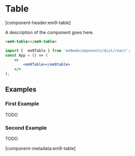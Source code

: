 # Table

[component-header:em9-table]

A description of the component goes here.

```html preview
<em9-table></em9-table>
```

```jsx react
import {  em9Table } from 'em9webcomponents/dist/react';
const App = () => (
	<>
		<em9Table></em9table>
	</>
);
```

## Examples

### First Example

TODO

### Second Example

TODO

[component-metadata:em9-table]
